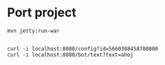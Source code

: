 # Port project

```
mvn jetty:run-war


curl -i localhost:8080/config?id=5660308458700800
curl -i localhost:8080/bot/text?text=ahoj
```
